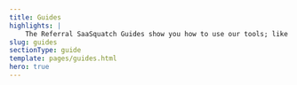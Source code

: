 ```yaml
---
title: Guides
highlights: |
    The Referral SaaSquatch Guides show you how to use our tools; like the payment provider integrations, Rest API, and Squatch.js library, to create your own world-class referral program. 
slug: guides
sectionType: guide
template: pages/guides.html
hero: true
---
```


